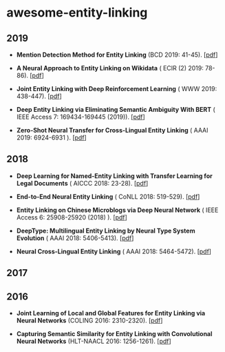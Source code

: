 # awesome-entity-linking

## 2019

- **Mention Detection Method for Entity Linking** (BCD 2019: 41-45). [[pdf](https://ieeexplore.ieee.org/document/8885241)]

- **A Neural Approach to Entity Linking on Wikidata** ( ECIR (2) 2019: 78-86). [[pdf](https://link.springer.com/chapter/10.1007%2F978-3-030-15719-7_10)]

- **Joint Entity Linking with Deep Reinforcement Learning** ( WWW 2019: 438-447). [[pdf](https://dl.acm.org/doi/10.1145/3308558.3313517)]

- **Deep Entity Linking via Eliminating Semantic Ambiguity With BERT** ( IEEE Access 7: 169434-169445 (2019)). [[pdf](https://ieeexplore.ieee.org/document/8911323)]


- **Zero-Shot Neural Transfer for Cross-Lingual Entity Linking** ( AAAI 2019: 6924-6931
). [[pdf](https://aiide.org/ojs/index.php/AAAI/article/view/4670)]

## 2018

- **Deep Learning for Named-Entity Linking with Transfer Learning for Legal Documents** ( AICCC 2018: 23-28). [[pdf](https://dl.acm.org/doi/10.1145/3299819.3299846)]


- **End-to-End Neural Entity Linking** ( CoNLL 2018: 519-529). [[pdf](https://www.aclweb.org/anthology/K18-1050/)]

- **Entity Linking on Chinese Microblogs via Deep Neural Network** ( IEEE Access 6: 25908-25920 (2018)
). [[pdf](https://ieeexplore.ieee.org/document/8354691)]

- **DeepType: Multilingual Entity Linking by Neural Type System Evolution** (  AAAI 2018: 5406-5413). [[pdf](https://arxiv.org/abs/1802.01021)]

- **Neural Cross-Lingual Entity Linking** (   AAAI 2018: 5464-5472). [[pdf](https://arxiv.org/abs/1712.01813)]


## 2017


## 2016

- **Joint Learning of Local and Global Features for Entity Linking via Neural Networks** (COLING 2016: 2310-2320). [[pdf](https://www.aclweb.org/anthology/C16-1218/)]

- **Capturing Semantic Similarity for Entity Linking with Convolutional Neural Networks** (HLT-NAACL 2016: 1256-1261). [[pdf](https://www.aclweb.org/anthology/N16-1150/)]

